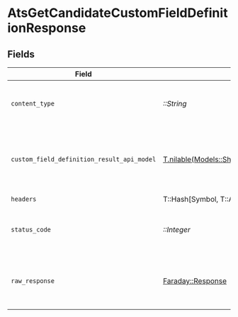 # AtsGetCandidateCustomFieldDefinitionResponse


## Fields

| Field                                                                                                                        | Type                                                                                                                         | Required                                                                                                                     | Description                                                                                                                  |
| ---------------------------------------------------------------------------------------------------------------------------- | ---------------------------------------------------------------------------------------------------------------------------- | ---------------------------------------------------------------------------------------------------------------------------- | ---------------------------------------------------------------------------------------------------------------------------- |
| `content_type`                                                                                                               | *::String*                                                                                                                   | :heavy_check_mark:                                                                                                           | HTTP response content type for this operation                                                                                |
| `custom_field_definition_result_api_model`                                                                                   | [T.nilable(Models::Shared::CustomFieldDefinitionResultApiModel)](../../models/shared/customfielddefinitionresultapimodel.md) | :heavy_minus_sign:                                                                                                           | The candidate custom field definition was retrieved.                                                                         |
| `headers`                                                                                                                    | T::Hash[Symbol, T::Array<*::String*>]                                                                                        | :heavy_check_mark:                                                                                                           | N/A                                                                                                                          |
| `status_code`                                                                                                                | *::Integer*                                                                                                                  | :heavy_check_mark:                                                                                                           | HTTP response status code for this operation                                                                                 |
| `raw_response`                                                                                                               | [Faraday::Response](https://www.rubydoc.info/gems/faraday/Faraday/Response)                                                  | :heavy_check_mark:                                                                                                           | Raw HTTP response; suitable for custom response parsing                                                                      |